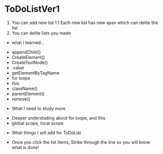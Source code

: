 # ToDoListVer1

1. You can add new list
1.1 Each new list has new span which can delite the list
2. You can delite lists you made 

* what I learned...
- appendChild() 
- CreateElement()
- CreateTextNode()
- .value
- getElementByTagName
- for loope  
- this 
- className()
- parentElement()
- remove()

* What I need to study more
- Deeper understading about for loope, and this
- global scope, local scope 

* What things I will add for ToDoList 
- Once you click the list items, Strike through the line so you will know what is done! 


